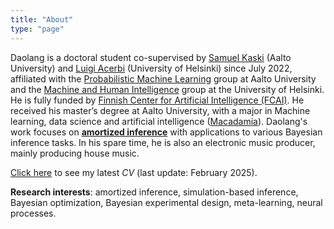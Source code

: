 ```yaml
---
title: "About"
type: "page"
---
```



Daolang is a doctoral student co-supervised by [Samuel Kaski](https://kaski-lab.com/) (Aalto University) and [Luigi Acerbi](https://lacerbi.github.io/) (University of Helsinki) since July 2022, affiliated with the [Probabilistic Machine Learning](https://research.cs.aalto.fi/pml/) group at Aalto University and the [Machine and Human Intelligence](https://www.helsinki.fi/en/researchgroups/machine-and-human-intelligence) group at the University of Helsinki. He is fully funded by [Finnish Center for Artificial Intelligence (FCAI)](https://fcai.fi/). He received his master’s degree at Aalto University, with a major in Machine learning, data science and artificial intelligence ([Macadamia](https://www.aalto.fi/en/study-options/masters-programme-in-computer-communication-and-information-sciences-machine-learning)). Daolang's work focuses on [**amortized inference**](/amortized_inference/) with applications to various Bayesian inference tasks. In his spare time, he is also an electronic music producer, mainly producing house music. 

[Click here](/cv.pdf) to see my latest *CV* (last update: February 2025).

**Research interests**: amortized inference, simulation-based inference, Bayesian optimization, Bayesian experimental design, meta-learning, neural processes.